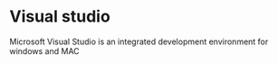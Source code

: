 # Visual studio







Microsoft Visual Studio is an integrated development environment for windows and MAC